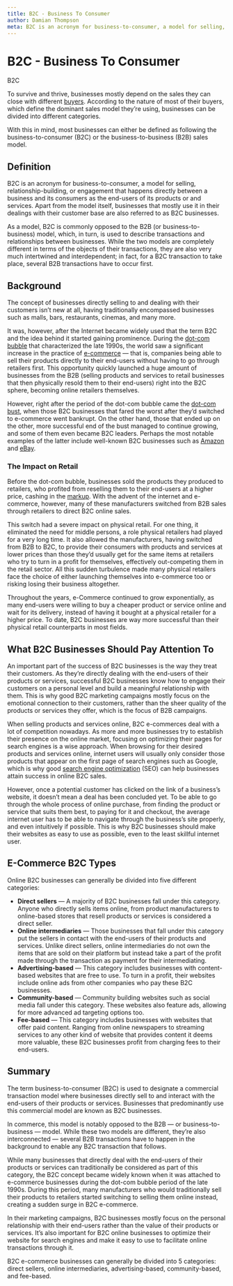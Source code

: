```yaml
---
title: B2C - Business To Consumer
author: Damian Thompson
meta: B2C is an acronym for business-to-consumer, a model for selling, relationship-building, or engagement.
---
```


# B2C - Business To Consumer

B2C

To survive and thrive, businesses mostly depend on the sales they can close with different [buyers](https://rev.team/kb/what-is-buyer). According to the nature of most of their buyers, which define the dominant sales model they’re using, businesses can be divided into different categories.

With this in mind, most businesses can either be defined as following the business-to-consumer (B2C) or the business-to-business (B2B) sales model.

## Definition

B2C is an acronym for business-to-consumer, a model for selling, relationship-building, or engagement that happens directly between a business and its consumers as the end-users of its products or and services. Apart from the model itself, businesses that mostly use it in their dealings with their customer base are also referred to as B2C businesses.

As a model, B2C is commonly opposed to the B2B (or business-to-business) model, which, in turn, is used to describe transactions and relationships between businesses. While the two models are completely different in terms of the objects of their transactions, they are also very much intertwined and interdependent; in fact, for a B2C transaction to take place, several B2B transactions have to occur first.

## Background

The concept of businesses directly selling to and dealing with their customers isn’t new at all, having traditionally encompassed businesses such as malls, bars, restaurants, cinemas, and many more.

It was, however, after the Internet became widely used that the term B2C and the idea behind it started gaining prominence. During the [dot-com bubble](https://corporatefinanceinstitute.com/resources/knowledge/trading-investing/dotcom-bubble/) that characterized the late 1990s, the world saw a significant increase in the practice of [e-commerce](https://searchcio.techtarget.com/definition/e-commerce) — that is, companies being able to sell their products directly to their end-users without having to go through retailers first. This opportunity quickly launched a huge amount of businesses from the B2B (selling products and services to retail businesses that then physically resold them to their end-users) right into the B2C sphere, becoming online retailers themselves.

However, right after the period of the dot-com bubble came the [dot-com bust](https://www.pcmag.com/encyclopedia/term/dot-com-bust), when those B2C businesses that fared the worst after they’d switched to e-commerce went bankrupt. On the other hand, those that ended up on the other, more successful end of the bust managed to continue growing, and some of them even became B2C leaders. Perhaps the most notable examples of the latter include well-known B2C businesses such as [Amazon](https://www.amazon.com/) and [eBay](https://www.ebay.com/).

### The Impact on Retail

Before the dot-com bubble, businesses sold the products they produced to retailers, who profited from reselling them to their end-users at a higher price, cashing in the [markup](https://www.investopedia.com/terms/m/markup.asp). With the advent of the internet and e-commerce, however, many of these manufacturers switched from B2B sales through retailers to direct B2C online sales.

This switch had a severe impact on physical retail. For one thing, it eliminated the need for middle persons, a role physical retailers had played for a very long time. It also allowed the manufacturers, having switched from B2B to B2C, to provide their consumers with products and services at lower prices than those they’d usually get for the same items at retailers who try to turn in a profit for themselves, effectively out-competing them in the retail sector. All this sudden turbulence made many physical retailers face the choice of either launching themselves into e-commerce too or risking losing their business altogether.

Throughout the years, e-Commerce continued to grow exponentially, as many end-users were willing to buy a cheaper product or service online and wait for its delivery, instead of having it bought at a physical retailer for a higher price. To date, B2C businesses are way more successful than their physical retail counterparts in most fields.

## What B2C Businesses Should Pay Attention To

An important part of the success of B2C businesses is the way they treat their customers. As they’re directly dealing with the end-users of their products or services, successful B2C businesses know how to engage their customers on a personal level and build a meaningful relationship with them. This is why good B2C marketing campaigns mostly focus on the emotional connection to their customers, rather than the sheer quality of the products or services they offer, which is the focus of B2B campaigns.

When selling products and services online, B2C e-commerces deal with a lot of competition nowadays. As more and more businesses try to establish their presence on the online market, focusing on optimizing their pages for search engines is a wise approach. When browsing for their desired products and services online, internet users will usually only consider those products that appear on the first page of search engines such as Google, which is why good [search engine optimization](https://searchengineland.com/guide/what-is-seo) (SEO) can help businesses attain success in online B2C sales.

However, once a potential customer has clicked on the link of a business’s website, it doesn’t mean a deal has been concluded yet. To be able to go through the whole process of online purchase, from finding the product or service that suits them best, to paying for it and checkout, the average internet user has to be able to navigate through the business’s site properly, and even intuitively if possible. This is why B2C businesses should make their websites as easy to use as possible, even to the least skillful internet user.

## E-Commerce B2C Types

Online B2C businesses can generally be divided into five different categories:

* **Direct sellers** — A majority of B2C businesses fall under this category. Anyone who directly sells items online, from product manufacturers to online-based stores that resell products or services is considered a direct seller.
* **Online intermediaries** — Those businesses that fall under this category put the sellers in contact with the end-users of their products and services. Unlike direct sellers, online intermediaries do not own the items that are sold on their platform but instead take a part of the profit made through the transaction as payment for their intermediating.
* **Advertising-based** — This category includes businesses with content-based websites that are free to use. To turn in a profit, their websites include online ads from other companies who pay these B2C businesses.
* **Community-based** — Community building websites such as social media fall under this category. These websites also feature ads, allowing for more advanced ad targeting options too.
* **Fee-based** — This category includes businesses with websites that offer paid content. Ranging from online newspapers to streaming services to any other kind of website that provides content it deems more valuable, these B2C businesses profit from charging fees to their end-users.

## Summary

The term business-to-consumer (B2C) is used to designate a commercial transaction model where businesses directly sell to and interact with the end-users of their products or services. Businesses that predominantly use this commercial model are known as B2C businesses.

In commerce, this model is notably opposed to the B2B — or business-to-business — model. While these two models are different, they’re also interconnected — several B2B transactions have to happen in the background to enable any B2C transaction that follows.

While many businesses that directly deal with the end-users of their products or services can traditionally be considered as part of this category, the B2C concept became widely known when it was attached to e-commerce businesses during the dot-com bubble period of the late 1990s. During this period, many manufacturers who would traditionally sell their products to retailers started switching to selling them online instead, creating a sudden surge in B2C e-commerce.

In their marketing campaigns, B2C businesses mostly focus on the personal relationship with their end-users rather than the value of their products or services. It’s also important for B2C online businesses to optimize their website for search engines and make it easy to use to facilitate online transactions through it.

B2C e-commerce businesses can generally be divided into 5 categories: direct sellers, online intermediaries, advertising-based, community-based, and fee-based.